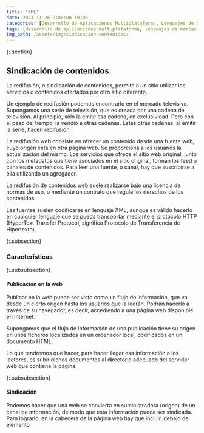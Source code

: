 ```yaml
---
title: "XML"
date: 2023-11-26 9:00:00 +0100
categories: [Desarrollo de Aplicaciones Multiplataforma, Lenguajes de Marcas y Sistemas de Gestión de Información]
tags: [desarrollo de aplicaciones multiplataforma, lenguajes de marcas y sistemas de gestión de información, administración de sistemas informáticos de red, desarrollo de aplicaciones web, dam, daw, asir, lmsgi, xml, teoría]
img_path: /assets/img/sindicacion-contenidos/
---
```


{:.section}
## Sindicación de contenidos

La redifusión, o sindicación de contenidos, permite a un sitio utilizar los servicios o contenidos ofertados por otro sitio diferente.

Un ejemplo de redifusión podemos encontrarlo en el mercado televisivo. Supongamos una serie de televisión, que es creada por una cadena de televisión. Al principio, sólo la emite esa cadena, en exclusividad. Pero con el paso del tiempo, la vendió a otras cadenas. Estas otras cadenas, al emitir la serie, hacen redifusión.

La redifusión web consiste en ofrecer un contenido desde una fuente web, cuyo origen está en otra página web. Se proporciona a los usuarios la actualización del mismo. Los servicios que ofrece el sitio web original, junto con los metadatos que tiene asociados en el sitio original, forman los feed o canales de contenidos.
Para leer una fuente, o canal, hay que suscribirse a ella utilizando un agregador.

La redifusión de contenidos web suele realizarse bajo una licencia de normas de uso, o mediante un contrato que regule los derechos de los contenidos.

Las fuentes suelen codificarse en lenguaje XML, aunque es válido hacerlo en cualquier lenguaje que se pueda transportar mediante el protocolo HTTP (HyperText Transfer Protocol, significa Protocolo de Transferencia de Hipertexto).

{:.subsection}
### Características

{:.subsubsection}
#### Publicación en la web

Publicar en la web puede ser visto como un flujo de información, que va desde un cierto origen hasta los usuarios que la leerán. Podrán hacerlo a través de su navegador, es decir, accediendo a una página web disponible en Internet.

Supongamos que el flujo de información de una publicación tiene su origen en unos ficheros localizados en un ordenador local, codificados en un documento HTML.

Lo que tendremos que hacer, para hacer llegar esa información a los lectores, es subir dichos documentos al directorio adecuado del servidor web que contiene la página.

{:.subsubsection}
#### Sindicación

Podemos hacer que una web se convierta en suministradora (origen) de un canal de información, de modo que esta información pueda ser sindicada. Para lograrlo, en la cabecera de la página web hay que incluir, debajo del elemento <title>, un enlace al canal de contenidos.

Para lograrlo, hay que usar una de las dos líneas siguientes, dependiendo de que el canal esté hecho con un estándar RSS o con uno Atom, respectivamente:

```xml
<link rel="alternate" type="application/rss+xml" title="titulo_que_tendrá_el_enlace" href="http://www.misitio.com/fichero.rss" />
```

```xml
<link rel="alternate" type="application/atom+xml" title="titulo_que_tendrá_el_enlace" href="http://www.misitio.com/fichero.atom" />
```

Al vincular un canal de esta manera, el resultado puede ser poco claro y cambiar entre navegadores. Por ejemplo, para el siguiente documento:

```html
<!DOCTYPE html>
<html>
  <head>
    <title>Fedd RSS</title>
    <link rel="alternate" type="application/rss+xml" title="Canal del BOE" href="https://www.boe.es/rss/boe.php" />
    <meta charset="UTF-8">
  </head>
<body>
</body>
</html>
```

El resultado en Internet Explorer sería el siguiente:

![Imagen con Canal RSS suscrito en Internet Explorer](Ejemplo_Canal_RSS.png)
_Imagen con Canal RSS suscrito en Internet Explorer_

Materiales educativos de la CAM (Uso educativo NC)
Es decir, se muestra un menú desplegable con las fuentes vinculadas (si la barra correspondiente está activada).

Para que quede más claro, se puede poner un vínculo normal, para el normalmente se utiliza el símbolo de RSS.

{:.subsubsection}
#### Sistemas de Gestión de Contenidos (CMS)

Ilustración que muestra el flujo de la información desde la mente del creador, hasta el formato que verá el cliente pasando por el repositorio. Dado que se supone que se utiliza un CMS, la información inicial está localizada en los repositorios.

![Ana Polo Arozamena con <http://openclipart.org/>](FlujoInformacion.jpg){: width="300px"}
_Ana Polo Arozamena con <http://openclipart.org/>_

Actualmente es habitual el uso de algún Sistema de Gestión de Contenidos.

En este caso el origen de los contenidos es un repositorio y, antes de ser servidos al cliente en el formato adecuado, sufren algún tipo de transformación. La parte superior de la figura muestra la estructura del flujo de la información en este caso. Incluso puede haber más de un repositorio.

Esta transformación puede corresponder a uno de los siguientes casos:

- Documento XML → Transformación XSLT → Documento XHTML.
- Base de datos → script en Perl → Documento HTML.
- Texto plano → Página de servidor activo → Documento HTML.
- Mente del autor → Bloc de notas → Documento HTML.

Al utilizar un CMS de cualquier tipo la transformación puede replicarse. Además de tener más de una entrada de información podríamos tener varias salidas. Por ejemplo, podemos generar tanto ficheros HTML como canales RSS tal y como se muestra en la parte inferior de la figura.

{:.subsection}
### Ventajas de la sindicación de contenidos

Las ventajas de utilizar los canales de contenidos de otros propietarios son:

- Aumentar el tráfico de nuestro sitio web.
- Ayuda a que los usuarios visiten frecuentemente el sitio web.
- Favorece el posicionamiento del sitio en buscadores.
- Ayuda a establecer relaciones entre distintos sitios web dentro de la comunidad.
- Permite a otras personas añadir características a los servicios del sitio web (por ejemplo, notificaciones de actualizaciones mediante mensajes instantáneos), aunque se requiera de tecnologías adicionales.
- Enriquece Internet impulsando la tecnología semántica y fomentando la reutilización.

{:.question}
Nombra tres ventajas de utilizar los canales de contenidos de otros propietarios

{:.section}
## Ámbito de aplicación

La redifusión web no es sólo un fenómeno vinculado a los weblogs, aunque ha ayudado mucho a su popularización. Siempre se han sindicado contenidos y se ha compartido todo tipo de información en formato XML.

De esta forma podemos ofrecer contenidos propios para que sean mostrados en otras páginas web de forma integrada, lo que aumenta el valor de la página que muestra el contenido y también nos genera más valor, ya que normalmente la redifusión web siempre enlaza con los contenidos originales.

La redifusión de contenidos web puede aplicarse a todo tipo de contenidos, es decir, texto, audio, vídeos e imágenes.

Desde el punto de vista de los suscriptores, la redifusión de contenidos permite, entre otras cosas, la actualización profesional. Mediante la suscripción a sitios relevantes, el usuario puede estar al día en temas relacionados con su profesión, recibiendo las noticias e informaciones en su blog o en su programa agregador de noticias.

{:.section}
## Tecnologías de creación de canales de contenidos

Los estándares más utilizados se clasifican en dos grupos:

- RSS
- Atom

{:.subsection}
### RSS

RSS (Really Simple Syndication) es parte de la familia de los formatos XML, desarrollado para compartir la información que se actualiza con frecuencia entre sitios web. Además se utiliza para:

- Conectar con sistemas de mensajería instantánea.
- Conversión RSS en mensajes de correo electrónico.
- Transformar los enlaces favoritos del navegador en RSS.

Ha sido desarrollado por tres organizaciones diferentes, lo que ha dado lugar a siete formatos diferentes entre sí:

- **RSS 0.90**, es el estándar que creó la empresa Netscape en el año 1999. Se basa en la especificación RDF de metadatos, con la intención de que su proyecto My Netscape estuviese formado por titulares de otras webs.
- **RSS 0.91**, es la versión simplificada de RSS 0.90 que Nestscape lanzó posteriormente. El desarrollo de este formato se detuvo por falta de éxito, aunque la empresa UserLand Software decidió usar esta versión para desarrollar blogs.
- **RSS 1.0**, fue creado a partir del estándar el RSS 0.90. Es más estable y permite definir una cantidad mayor de datos que el resto de versiones de RSS.
- **RSS 2.0**, UserLand Software rechazó el estándar RSS 1.0 por considerarlo complejo y continuó el desarrollo del formato RSS 0.91, publicando las versiones 0.92, 0.93 y 0.94. Su sintaxis está incompleta y no cumplen todas las normas de XML. El estándar RSS 2.0 se publicó para subsanar esos problemas.

{:.subsection}
### Atom

Atom fue publicado como un estándar propuesto por el grupo de trabajo Atom Publishing Format and Protocol (Formato y protocolo de publicación Atom) de la IETF en el RFC4287. Se desarrolló como una alternativa a RSS, con el fin de evitar la confusión creada por la existencia de estándares similares para la sindicación de contenidos, entre los que existía cierta incompatibilidad. En lugar de sustituir a los estándares existentes, se creó un nuevo estándar que convive con ellos. Se caracteriza por su flexibilidad. Atom permite tener un mayor control sobre la cantidad de información a representar en los agregadores.

{:.question}
¿Qué significa RFC y para qué se utiliza?

{:.section}
## Estructura de los canales de contenidos

Para construir un canal de contenido, es necesario crear un fichero, con extensión rss o atom, basado en XML. Este fichero se publicará en uno de los directorios del sitio web desde el que se oferta.

Estará formado por los siguientes elementos básicos:

- Declaración del documento XML y la definición de la codificación empleada en el documento. Ésta última será preferentemente UTF-8.
- Un canal en el que se determina el sitio web asociado a la fuente web a la que hace referencia el fichero. Éste, además de su propia definición, estará formado por:
  - Secciones, cada una de las cuales es una referencia a la web que contiene uno de los servicios que se van a ofrecer. En un canal pueden incluirse tantas secciones como se quiera, lo que hace que un canal de contenido pueda tener un tamaño enorme si contiene un gran número de enlaces independientes.

No existe ninguna restricción respecto a la cantidad de canales de contenidos que se pueden ofrecer desde un sitio web.

{:.subsection}
### RSS

El documento RSS incluye como primera linea la declaración del documento XML, normalmente:

```xml
<?xml version="1.0" encoding="UTF-8"?>
```

A continuación aparece la etiqueta `<rss>`. Es declaración RSS que indica que es un documento RSS y la versión empleada.

Dentro de ella, aparece un canal (etiqueta `<channel>`), que se encarga de describir el feed RSS propiamente dicho. Tiene tres elementos hijos obligatorios:

- `<title>` - Define el título del canal
- `<link>` - Define el hiperenlace al canal
- `<description>` - Describe el canal

También hay varios elementos opcionales. Algunos de ellos son:

- `<language>` - Define el idioma del canal
- `<category>` - Define una o más categorías a las que pertenece la fuente
- `<copyright>`

Cada canal tiene uno o más artículos o secciones (etiqueta `<item>`), cada uno de los cuales cuenta "una historia" del canal. Tiene tres elementos hijos obligatorios:

- `<title>` - Define el título del artículo
- `<link>` - Define el hiperenlace al artículo
- `<description>` - Describe el artículo

También hay varios elementos opcionales. Algunos de ellos son:

- `<author>` - Define el autor del artículo
- `<category>` - Define una o más categorías a las que pertenece la fuente
- `<guid>` - Define un identificador único para el elemento

Esquema (con un item):

```xml
<?xml version="1.0" encoding="UTF-8"?>
<rss>
    <channel>
        <title></title>
        <link></link>
        <description></description>
        <item>
            <title></title>
            <link></link>
            <description></description>
        </item>
    </channel>
</rss>
```

Ejemplo (con un item):

```xml
<?xml version="1.0" encoding="UTF-8" ?>
<rss version="2.0">

<channel>
  <title>W3Schools Home Page</title>
  <link>https://www.w3schools.com</link>
  <description>Free web building tutorials</description>
  <item>
    <title>RSS Tutorial</title>
    <link>https://www.w3schools.com/xml/xml_rss.asp</link>
    <description>New RSS tutorial on W3Schools</description>
  </item>
</channel>
```

</rss>

{:.subsubsection}
#### Ejemplo de RSS

Como ejemplo, veamos el canal RSS del Boletín Oficial del Estado. En la dirección <https://boe.es/rss/boe.php> podemos encontrar la información para el último BOE publicado.

```xml
<rss version="2.0">
  <channel>
    <title>BOE - Boletín Oficial del Estado</title>
    <link>http://www.boe.es/diario_boe/</link>
    <description>Leyes, disposiciones, actos, textos legales y anuncios publicados en la edición de
      hoy</description>
    <language>es-es</language>
    <pubDate>Mon, 27 Nov 2023 00:00:00 +0100</pubDate>
    <lastBuildDate>Mon, 27 Nov 2023 00:00:00 +0100</lastBuildDate>
    <webMaster>webmaster@boe.es</webMaster>
    <item>
      <title>Sumario</title>
      <link>http://www.boe.es/boe/dias/2023/11/27/</link>
      <description>Sumario del diario núm. 283, correspondiente al lunes 27 de noviembre de 2023. -
        Referencia: BOE-S-2023-283 - KBytes: 453</description>
      <category>Sumario</category>
      <guid isPermaLink="true">http://www.boe.es/boe/dias/2023/11/27/</guid>
      <pubDate>Mon, 27 Nov 2023 00:00:00 +0100</pubDate>
    </item>
    <item>
      <title>Resolución de 20 de noviembre de 2023, de la Dirección General de Política Energética y
        Minas, por la que se modifica el Plan de actuación invernal para la operación del sistema
        gasista.</title>
      <link>http://www.boe.es/diario_boe/txt.php?id=BOE-A-2023-23990</link>
      <description>I. Disposiciones generales - MINISTERIO PARA LA TRANSICIÓN ECOLÓGICA Y EL RETO
        DEMOGRÁFICO - Sistema gasista - Referencia: BOE-A-2023-23990 - KBytes: 204 - Páginas: 3</description>
      <category>I. Disposiciones generales</category>
      <category>MINISTERIO PARA LA TRANSICIÓN ECOLÓGICA Y EL RETO DEMOGRÁFICO</category>
      <guid isPermaLink="true">http://www.boe.es/boe/dias/2023/11/27/pdfs/BOE-A-2023-23990.pdf</guid>
      <pubDate>Mon, 27 Nov 2023 00:00:00 +0100</pubDate>
    </item>
    <!-- Muchísimos más elementos item-->
  </channel>
</rss>
```

El elemento raíz es rss. Tiene un único hijo, channel, que define el canal de noticias. Como hijos de este elemento hay varios elementos item, uno por cada noticia publicada en el canal.

Para cada item, hay un título (title), un vínculo (link), una descripción (descripción), una o más categorías (category), un elemento guid y una fecha de publicación (pubDate).

El primer elemento item es el sumario, como se puede ver en el título, la descripción y la categoría.

En este caso los elementos elemento guid y link coinciden. Si se accede a esa URL en el navegador, se encuentra, efectivamente, el sumario del BOE para esa fecha.

El resto de elementos item se corresponden con los artículos publicados ese día. Tienen dos elementos category y los elementos link y guid no son iguales.

Si nos fijamos en el segundo, se trata de la publicación de un acuerdo internacional.

Tiene dos elementos category, uno para indicar que es una disposición general, y otro para indicar que se trata del Ministerio de Exteriores.

El elemento link contiene un vínculo que lleva a una página con el contenido en HTML. El elemento guid lleva a la versión en PDF del mismo contenido.

{:.subsection}
### Atom

Un ejemplo de un documento en el formato de distribución Atom:

```xml
<?xml version="1.0" encoding="utf-8"?>
<feed xmlns="http://www.w3.org/2005/Atom">
 <title>Example Feed</title>
 <subtitle>A subtitle.</subtitle>
 <link href="http://example.org/feed/" rel="self" />
 <link href="http://example.org/" />
 <id>urn:uuid:60a76c80-d399-11d9-b91C-0003939e0af6</id>
 <updated>2003-12-13T18:30:02Z</updated>
 <entry>
  <title>Atom-Powered Robots Run Amok</title>
  <link href="http://example.org/2003/12/13/atom03" />
  <link rel="alternate" type="text/html" href="http://example.org/2003/12/13/atom03.html"/>
  <link rel="edit" href="http://example.org/2003/12/13/atom03/edit"/>
  <id>urn:uuid:1225c695-cfb8-4ebb-aaaa-80da344efa6a</id>
        <published>2003-11-09T17:23:02Z</published>
  <updated>2003-12-13T18:30:02Z</updated>
  <summary>Some text.</summary>
  <content type="xhtml">
   <div xmlns="http://www.w3.org/1999/xhtml">
    <p>This is the entry content.</p>
   </div>
  </content>
  <author>
   <name>John Doe</name>
  </author>
 </entry>
</feed>
```

{:.section}
## Validación

En internet hay múltiples lugares que dan este servicio.

Para validar un documento RSS con uno de estos validadores, se le da la dirección del fichero donde se encuentra alojado y comprueba que lo pueden encontrar, es decir que la URI es válida, y que no contiene errores.

Una vez validado, suelen ofrecer una imagen del tipo "XML" o "RSS", de color naranja por lo general, que se puede incluir en la página principal, para enlazar a la dirección del fichero alojado en su dominio. Así, cuando un visitante pulse sobre este pequeño icono, accederá directamente al contenido actual de la fuente y podrá navegar a través de él a las páginas que más le interesen.

Algunos de estos servicios de validación también ofrecen imágenes que se pueden incluir en la página para que cualquier visitante compruebe que el canal es válido.

{:.question}
¿Sabrías decir un validador RSS?

{:.section}
## ¿Qué es un agregador o lector de fuentes?

Un agregador o lector de fuentes es una aplicación de software para suscribirse a fuentes en formatos RSS y Atom. El agregador avisa al usuario  de qué páginas web han incorporado contenido nuevo desde nuestra última lectura y cuál es ese contenido.

En el agregador hay que indicar la dirección web de cada archivo fuente, ya sea en formato RSS o Atom, para que pueda acceder a sus contenidos, los interprete y los muestre.

Existen varios tipos de agregadores:

- **Los agregadores web (o agregadores en línea)**, son aplicaciones que residen en determinados sitios web y que se ejecutan a través de la propia web. Son recomendables cuando el usuario no accede siempre a Internet desde el mismo ordenador. Es el caso de Feedly, Inoreader o NewsBlur.
- **Los agregadores de escritorio**, son aplicaciones que se instalan en el ordenador del usuario . Su uso es aconsejable para quienes accedan a Internet siempre desde el mismo ordenador. Su interfaz gráfica suele ser parecida a la de los programas de cliente de correo electrónico, con un panel donde se agrupan las suscripciones, y otro donde se accede a las entradas individuales para su lectura. Algunos ejemplos serían RSSOwl o .QuiteRSS. También podemos descargarnos por ejemplo la versión de escritorio de Feedly.
- **Complementos de navegador**. También hay agregadores disponibles como complementos de navegador web, como por ejemplo Awesome RSS o Livemarks.

{:.section}
## Bibliografía

- <https://es.wikipedia.org/wiki/RSS>
- <https://es.wikipedia.org/wiki/Atom_(formato_de_redifusi%C3%B3n)>
- <https://www.w3schools.com/xml/xml_rss.asp>
- <https://validator.w3.org/feed/docs/atom.html>
